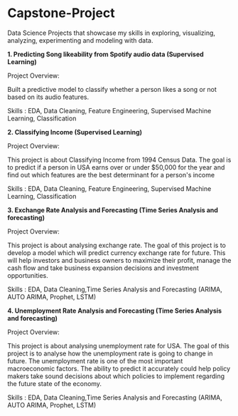 # Capstone-Project
Data Science Projects that showcase my skills in exploring, visualizing, analyzing, experimenting and modeling with data. 

__1. Predicting Song likeability from Spotify audio data (Supervised Learning)__

   Project Overview:
    
   Built a predictive model to classify whether a person likes a song or not based on its audio features.

   Skills : EDA, Data Cleaning, Feature Engineering, Supervised Machine Learning, Classification

__2. Classifying Income (Supervised Learning)__

   Project Overview:  
    
   This project is about Classifying Income from 1994 Census Data. The goal is to predict if a person in USA earns over or under $50,000 for the year and find out which features are the best determinant for a person's income 

   Skills : EDA, Data Cleaning, Feature Engineering, Supervised Machine Learning, Classification

__3. Exchange Rate Analysis and Forecasting (Time Series Analysis and forecasting)__

   Project Overview:  
    
   This project is about analysing exchange rate. The goal of this project is to develop a model which will predict currency exchange  rate for future. This will help investors and business owners to maximize their profit, manage the cash flow and take business expansion  decisions and investment opportunities.

   Skills : EDA, Data Cleaning,Time Series Analysis and Forecasting (ARIMA, AUTO ARIMA, Prophet, LSTM)

__4. Unemployment Rate Analysis and Forecasting (Time Series Analysis and forecasting)__

   Project Overview:  
   
   This project is about analysing unemployment rate for USA. The goal of this project is to analyse how the unemployment rate is going to change in future. The unemployment rate is one of the most important macroeconomic factors. The ability to predict it accurately could help policy makers take sound decisions about which policies to implement regarding the future state of the economy. 

   Skills : EDA, Data Cleaning,Time Series Analysis and Forecasting (ARIMA, AUTO ARIMA, Prophet, LSTM)

